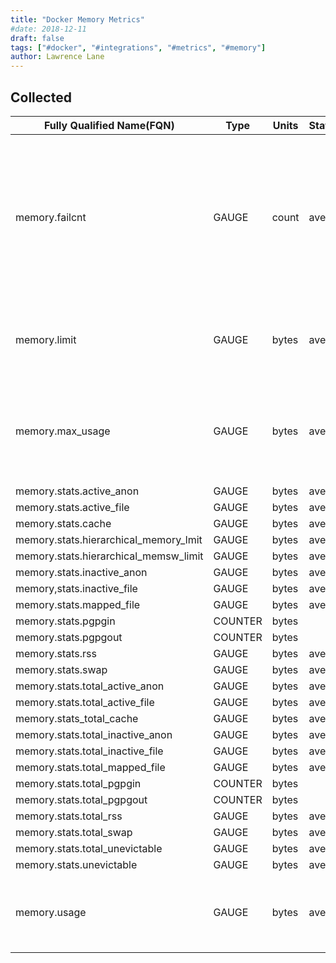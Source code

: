 ```yaml
---
title: "Docker Memory Metrics"
#date: 2018-12-11
draft: false
tags: ["#docker", "#integrations", "#metrics", "#memory"]
author: Lawrence Lane
---
```


## Collected

| Fully Qualified Name(FQN)             | Type    | Units | Statistic* | BASE | CORR | Description                                                                                                                |
|---------------------------------------|---------|-------|------------|------|------|----------------------------------------------------------------------------------------------------------------------------|
| memory.failcnt                        | GAUGE   | count | average    | no   | no   | A count of the number of times that the container requested memory and failed to obtain it. This value should always be 0. |
| memory.limit                          | GAUGE   | bytes | average    | no   | no   | The total amount of memory available to the container.                                                                     |
| memory.max_usage                      | GAUGE   | bytes | average    | no   | no   | The maxiumum amount of memory the container has ever used.                                                                 |
| memory.stats.active_anon              | GAUGE   | bytes | average    | no   | no   |                                                                                                                            |
| memory.stats.active_file              | GAUGE   | bytes | average    | no   | no   |                                                                                                                            |
| memory.stats.cache                    | GAUGE   | bytes | average    | no   | no   |                                                                                                                            |
| memory.stats.hierarchical_memory_lmit | GAUGE   | bytes | average    | no   | no   |                                                                                                                            |
| memory.stats.hierarchical_memsw_limit | GAUGE   | bytes | average    | no   | no   |                                                                                                                            |
| memory.stats.inactive_anon            | GAUGE   | bytes | average    | no   | no   |                                                                                                                            |
| memory,stats.inactive_file            | GAUGE   | bytes | average    | no   | no   |                                                                                                                            |
| memory.stats.mapped_file              | GAUGE   | bytes | average    | no   | no   |                                                                                                                            |
| memory.stats.pgpgin                   | COUNTER | bytes |            | yes  | no   |                                                                                                                            |
| memory.stats.pgpgout                  | COUNTER | bytes |            | yes  | no   |                                                                                                                            |
| memory.stats.rss                      | GAUGE   | bytes | average    | yes  | no   |                                                                                                                            |
| memory.stats.swap                     | GAUGE   | bytes | average    | no   | no   |                                                                                                                            |
| memory.stats.total_active_anon        | GAUGE   | bytes | average    | yes  | no   |                                                                                                                            |
| memory.stats.total_active_file        | GAUGE   | bytes | average    | no   | no   |                                                                                                                            |
| memory.stats_total_cache              | GAUGE   | bytes | average    | no   | no   |                                                                                                                            |
| memory.stats.total_inactive_anon      | GAUGE   | bytes | average    | no   | no   |                                                                                                                            |
| memory.stats.total_inactive_file      | GAUGE   | bytes | average    | no   | no   |                                                                                                                            |
| memory.stats.total_mapped_file        | GAUGE   | bytes | average    | no   | no   |                                                                                                                            |
| memory.stats.total_pgpgin             | COUNTER | bytes |            | yes  | no   |                                                                                                                            |
| memory.stats.total_pgpgout            | COUNTER | bytes |            | yes  | no   |                                                                                                                            |
| memory.stats.total_rss                | GAUGE   | bytes | average    | yes  | no   |                                                                                                                            |
| memory.stats.total_swap               | GAUGE   | bytes | average    | no   | no   |                                                                                                                            |
| memory.stats.total_unevictable        | GAUGE   | bytes | average    | no   | no   |                                                                                                                            |
| memory.stats.unevictable              | GAUGE   | bytes | average    | no   | no   |                                                                                                                            |
| memory.usage                          | GAUGE   | bytes | average    | yes  | no   | The amount of memory currently being used by the container.                                                                |
